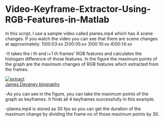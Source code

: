 # Video-Keyframe-Extractor-Using-RGB-Features-in-Matlab

In this script, I use a sample video called planes.mp4 which has 4 scene changes. If you watch the video you can see that there are scene changes at approximately:
1)00:03:xx
2)00:05:xx
3)00:10:xx
4)00:14:xx

-It takes the i th and i+1 th frames' RGB features and calculates the histogam difference of those features. 
In the figure the maximum points of the graph are the maximum changes of RGB features which extracted from the frames. 


<a href="https://ibb.co/hEpyNJ"><img src="https://preview.ibb.co/dFc7Gd/extract.png" alt="extract" border="0"></a><br /><a target='_blank' href='https://poetandpoem.com/James-Devaney'>James Devaney biography</a><br />

-As you can see in the figure, you can take the maximum points of the graph as keyframes. It finds all 4 keyframes successfully in this example.

-planes.mp4 is stored as 30 fps so you can get the duration of the maximum change by dividing the frame no of those maximum points by 30.
